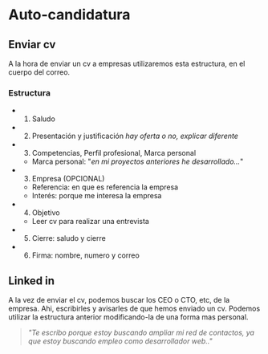 # Auto-candidatura

## Enviar cv
A la hora de enviar un cv a empresas utilizaremos esta estructura, en el cuerpo del correo.
### Estructura
- 1. Saludo
- 2. Presentación y justificación 
    _hay oferta o no, explicar diferente_
- 3. Competencias, Perfil profesional, Marca personal
    - Marca personal:
        "_en mi proyectos anteriores he desarrollado..._"
- 3. Empresa (OPCIONAL)
    - Referencia: en que es referencia la empresa
    - Interés: porque me interesa la empresa
- 4. Objetivo
    - Leer cv para realizar una entrevista
- 5. Cierre: saludo y cierre
- 6. Firma: nombre, numero y correo
## Linked in 
A la vez de enviar el cv, podemos buscar los CEO o CTO, etc, de la empresa. Ahi, escribirles y avisarles de que hemos enviado un cv. Podemos utilizar la estructura anterior modificando-la de una forma mas personal.

>_"Te escribo porque estoy buscando ampliar mi red de contactos, ya que estoy buscando empleo como desarrollador web.."_